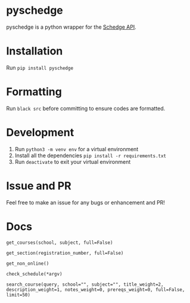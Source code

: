 # pyschedge

pyschedge is a python wrapper for the [Schedge API](https://schedge.a1liu.com).

# Installation
Run `pip install pyschedge`

# Formatting
Run `black src` before committing to ensure codes are formatted.

# Development
1. Run `python3 -m venv env` for a virtual environment
2. Install all the dependencies `pip install -r requirements.txt`
3. Run `deactivate` to exit your virtual environment

# Issue and PR
Feel free to make an issue for any bugs or enhancement and PR!

# Docs
```
get_courses(school, subject, full=False)

get_section(registration_number, full=False)

get_non_online()

check_schedule(*argv)

search_course(query, school="", subject="", title_weight=2, description_weight=1, notes_weight=0, prereqs_weight=0, full=False, limit=50)
```